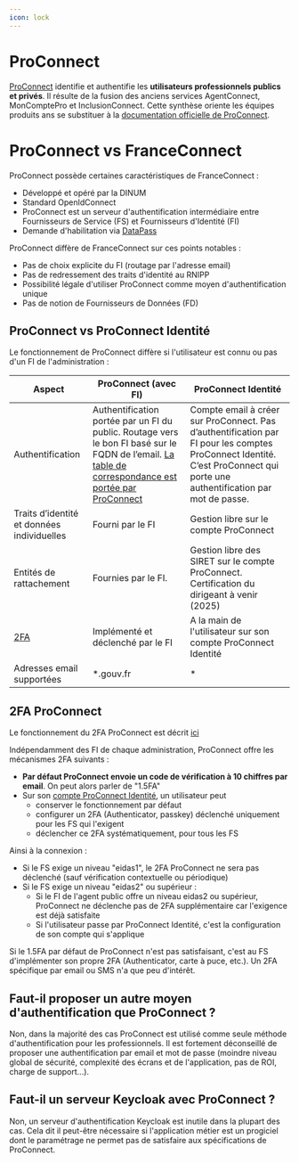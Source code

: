 ```yaml
---
icon: lock
---
```


# ProConnect
[ProConnect](https://partenaires.proconnect.gouv.fr/) identifie et authentifie les **utilisateurs professionnels publics et privés**. Il résulte de la fusion des anciens services AgentConnect, MonComptePro et InclusionConnect.
Cette synthèse oriente les équipes produits ans se substituer à la [documentation officielle de ProConnect](https://partenaires.proconnect.gouv.fr/docs).

# ProConnect vs FranceConnect
ProConnect possède certaines caractéristiques de FranceConnect :
* Développé et opéré par la DINUM
* Standard OpenIdConnect
* ProConnect est un serveur d'authentification intermédiaire entre Fournisseurs de Service (FS) et Fournisseurs d'Identité (FI)
* Demande d'habilitation via [DataPass](https://datapass.api.gouv.fr/demandes/pro_connect_service_provider/nouveau)

ProConnect diffère de FranceConnect sur ces points notables :
* Pas de choix explicite du FI (routage par l'adresse email)
* Pas de redressement des traits d'identité au RNIPP
* Possibilité légale d'utiliser ProConnect comme moyen d'authentification unique
* Pas de notion de Fournisseurs de Données (FD)

## ProConnect vs ProConnect Identité

Le fonctionnement de ProConnect diffère si l'utilisateur est connu ou pas d'un FI de l'administration :

| Aspect                                     | ProConnect (avec FI)                                                                                                                                                                                                                                               | ProConnect Identité                                                                                                                                                        |
| ------------------------------------------ | ------------------------------------------------------------------------------------------------------------------------------------------------------------------------------------------------------------------------------------------------------------------ | -------------------------------------------------------------------------------------------------------------------------------------------------------------------------- |
| Authentification                           | Authentification portée par un FI du public. Routage vers le bon FI basé sur le FQDN de l’email. [La table de correspondance est portée par ProConnect](https://grist.numerique.gouv.fr/o/docs/3kQ829mp7bTy/AgentConnect-Configuration-des-Fournisseurs-dIdentite) | Compte email à créer sur ProConnect. Pas d’authentification par FI pour les comptes ProConnect Identité. C’est ProConnect qui porte une authentification par mot de passe. |
| Traits d’identité et données individuelles | Fourni par le FI                                                                                                                                                                                                                                                   | Gestion libre sur le compte ProConnect                                                                                                                                     |
| Entités de rattachement                    | Fournies par le FI.                                                                                                                                                                                                                                                | Gestion libre des SIRET sur le compte ProConnect. Certification du dirigeant à venir (2025)                                                                                |
| [2FA](#2fa-proconnect)                     | Implémenté et déclenché par le FI                                                                                                                                                                                                                                  | A la main de l'utilisateur sur son compte ProConnect Identité                                                                                                              |
| Adresses email supportées                  | *.gouv.fr                                                                                                                                                                                                                                                          | *                                                                                                                                                                          |

## 2FA ProConnect
Le fonctionnement du 2FA ProConnect est décrit [ici](https://partenaires.proconnect.gouv.fr/docs/fournisseur-service/double_authentification)

Indépendamment des FI de chaque administration, ProConnect offre les mécanismes 2FA suivants :
- **Par défaut ProConnect envoie un code de vérification à 10 chiffres par email**. On peut alors parler de "1.5FA"
- Sur son [compte ProConnect Identité](https://identite.proconnect.gouv.fr/connection-and-account), un utilisateur peut
    - conserver le fonctionnement par défaut
    - configurer un 2FA (Authenticator, passkey) déclenché uniquement pour les FS qui l'exigent
    - déclencher ce 2FA systématiquement, pour tous les FS

Ainsi à la connexion :
- Si le FS exige un niveau "eidas1", le 2FA ProConnect ne sera pas déclenché (sauf vérification contextuelle ou périodique)
- Si le FS exige un niveau "eidas2" ou supérieur :
    - Si le FI de l'agent public offre un niveau eidas2 ou supérieur, ProConnect ne déclenche pas de 2FA supplémentaire car l'exigence est déjà satisfaite
    - Si l'utilisateur passe par ProConnect Identité, c'est la configuration de son compte qui s'applique

Si le 1.5FA par défaut de ProConnect n'est pas satisfaisant, c'est au FS d'implémenter son propre 2FA (Authenticator, carte à puce, etc.). Un 2FA spécifique par email ou SMS n'a que peu d'intérêt.

## Faut-il proposer un autre moyen d'authentification que ProConnect ?
Non, dans la majorité des cas ProConnect est utilisé comme seule méthode d'authentification pour les professionnels.
Il est fortement déconseillé de proposer une authentification par email et mot de passe (moindre niveau global de sécurité, complexité des écrans et de l'application, pas de ROI, charge de support...).

## Faut-il un serveur Keycloak avec ProConnect ?
Non, un serveur d'authentification Keycloak est inutile dans la plupart des cas.
Cela dit il peut-être nécessaire si l'application métier est un progiciel dont le paramétrage ne permet pas de satisfaire aux spécifications de ProConnect.
